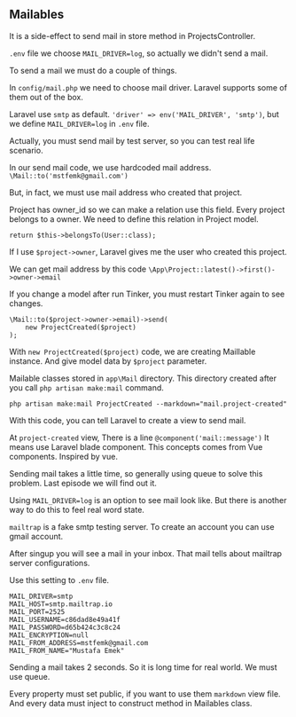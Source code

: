 ## Mailables ##

It is a side-effect to send mail in store method in ProjectsController.

`.env` file we choose `MAIL_DRIVER=log`, so actually we didn't send a mail.

To send a mail we must do a couple of things.

In `config/mail.php` we need to choose mail driver. Laravel supports some of them out of the box.

Laravel use `smtp` as default. `'driver' => env('MAIL_DRIVER', 'smtp')`, but we define `MAIL_DRIVER=log` in `.env` file.

Actually, you must send mail by test server, so you can test real life scenario.

In our send mail code, we use hardcoded mail address. `\Mail::to('mstfemk@gmail.com')`

But, in fact, we must use mail address who created that project.

Project has owner_id so we can make a relation use this field. Every project belongs to a owner.
We need to define this relation in Project model.

`return $this->belongsTo(User::class);`

If I use `$project->owner`, Laravel gives me the user who created this project.

We can get mail address by this code `\App\Project::latest()->first()->owner->email`

If you change a model after run Tinker, you must restart Tinker again to see changes.

```
\Mail::to($project->owner->email)->send(
    new ProjectCreated($project)
); 
```

With `new ProjectCreated($project)` code, we are creating Maillable instance. And give model data by `$project` parameter.

Mailable classes stored in `app\Mail` directory. This directory created after you call `php artisan make:mail` command.

`php artisan make:mail ProjectCreated --markdown="mail.project-created"`

With this code, you can tell Laravel to create a view to send mail.

At `project-created` view, There is a line `@component('mail::message')` It means use Laravel blade component.
This concepts comes from Vue components. Inspired by vue.

Sending mail takes a little time, so generally using queue to solve this problem. Last episode we will find out it.

Using `MAIL_DRIVER=log` is an option to see mail look like. But there is another way to do this to feel real word state.

`mailtrap` is a fake smtp testing server. To create an account you can use gmail account.

After singup you will see a mail in your inbox. That mail tells about mailtrap server configurations.

Use this setting to `.env` file. 

```
MAIL_DRIVER=smtp
MAIL_HOST=smtp.mailtrap.io
MAIL_PORT=2525
MAIL_USERNAME=c86dad8e49a41f
MAIL_PASSWORD=d65b424c3c8c24
MAIL_ENCRYPTION=null
MAIL_FROM_ADDRESS=mstfemk@gmail.com
MAIL_FROM_NAME="Mustafa Emek"
```

Sending a mail takes 2 seconds. So it is long time for real world. We must use queue.

Every property must set public, if you want to use them `markdown` view file.
And every data must inject to construct method in Mailables class. 



 

 